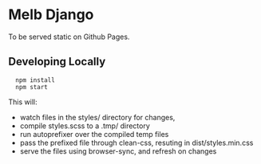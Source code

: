 
# Melb Django

To be served static on Github Pages.

## Developing Locally

```
  npm install
  npm start
```

This will:

- watch files in the styles/ directory for changes, 
- compile styles.scss to a .tmp/ directory
- run autoprefixer over the compiled temp files
- pass the prefixed file through clean-css, resuting in dist/styles.min.css
- serve the files using browser-sync, and refresh on changes
